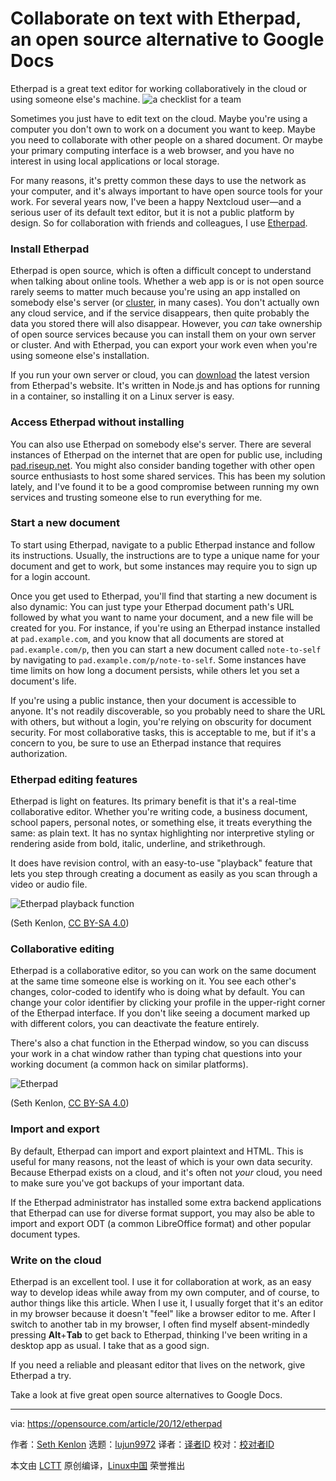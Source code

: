 [#]: collector: (lujun9972)
[#]: translator: ( )
[#]: reviewer: ( )
[#]: publisher: ( )
[#]: url: ( )
[#]: subject: (Collaborate on text with Etherpad, an open source alternative to Google Docs)
[#]: via: (https://opensource.com/article/20/12/etherpad)
[#]: author: (Seth Kenlon https://opensource.com/users/seth)

Collaborate on text with Etherpad, an open source alternative to Google Docs
======
Etherpad is a great text editor for working collaboratively in the cloud
or using someone else's machine.
![a checklist for a team][1]

Sometimes you just have to edit text on the cloud. Maybe you're using a computer you don't own to work on a document you want to keep. Maybe you need to collaborate with other people on a shared document. Or maybe your primary computing interface is a web browser, and you have no interest in using local applications or local storage.

For many reasons, it's pretty common these days to use the network as your computer, and it's always important to have open source tools for your work. For several years now, I've been a happy Nextcloud user—and a serious user of its default text editor, but it is not a public platform by design. So for collaboration with friends and colleagues, I use [Etherpad][2].

### Install Etherpad

Etherpad is open source, which is often a difficult concept to understand when talking about online tools. Whether a web app is or is not open source rarely seems to matter much because you're using an app installed on somebody else's server (or [cluster][3], in many cases). You don't actually own any cloud service, and if the service disappears, then quite probably the data you stored there will also disappear. However, you _can_ take ownership of open source services because you can install them on your own server or cluster. And with Etherpad, you can export your work even when you're using someone else's installation.

If you run your own server or cloud, you can [download][4] the latest version from Etherpad's website. It's written in Node.js and has options for running in a container, so installing it on a Linux server is easy.

### Access Etherpad without installing

You can also use Etherpad on somebody else's server. There are several instances of Etherpad on the internet that are open for public use, including [pad.riseup.net][5]. You might also consider banding together with other open source enthusiasts to host some shared services. This has been my solution lately, and I've found it to be a good compromise between running my own services and trusting someone else to run everything for me.

### Start a new document

To start using Etherpad, navigate to a public Etherpad instance and follow its instructions. Usually, the instructions are to type a unique name for your document and get to work, but some instances may require you to sign up for a login account.

Once you get used to Etherpad, you'll find that starting a new document is also dynamic: You can just type your Etherpad document path's URL followed by what you want to name your document, and a new file will be created for you. For instance, if you're using an Etherpad instance installed at `pad.example.com`, and you know that all documents are stored at `pad.example.com/p`, then you can start a new document called `note-to-self` by navigating to `pad.example.com/p/note-to-self`. Some instances have time limits on how long a document persists, while others let you set a document's life.

If you're using a public instance, then your document is accessible to anyone. It's not readily discoverable, so you probably need to share the URL with others, but without a login, you're relying on obscurity for document security. For most collaborative tasks, this is acceptable to me, but if it's a concern to you, be sure to use an Etherpad instance that requires authorization.

### Etherpad editing features

Etherpad is light on features. Its primary benefit is that it's a real-time collaborative editor. Whether you're writing code, a business document, school papers, personal notes, or something else, it treats everything the same: as plain text. It has no syntax highlighting nor interpretive styling or rendering aside from bold, italic, underline, and strikethrough.

It does have revision control, with an easy-to-use "playback" feature that lets you step through creating a document as easily as you scan through a video or audio file.

![Etherpad playback function][6]

(Seth Kenlon, [CC BY-SA 4.0][7])

### Collaborative editing

Etherpad is a collaborative editor, so you can work on the same document at the same time someone else is working on it. You see each other's changes, color-coded to identify who is doing what by default. You can change your color identifier by clicking your profile in the upper-right corner of the Etherpad interface. If you don't like seeing a document marked up with different colors, you can deactivate the feature entirely.

There's also a chat function in the Etherpad window, so you can discuss your work in a chat window rather than typing chat questions into your working document (a common hack on similar platforms).

![Etherpad][8]

(Seth Kenlon, [CC BY-SA 4.0][7])

### Import and export

By default, Etherpad can import and export plaintext and HTML. This is useful for many reasons, not the least of which is your own data security. Because Etherpad exists on a cloud, and it's often not _your_ cloud, you need to make sure you've got backups of your important data.

If the Etherpad administrator has installed some extra backend applications that Etherpad can use for diverse format support, you may also be able to import and export ODT (a common LibreOffice format) and other popular document types.

### Write on the cloud

Etherpad is an excellent tool. I use it for collaboration at work, as an easy way to develop ideas while away from my own computer, and of course, to author things like this article. When I use it, I usually forget that it's an editor in my browser because it doesn't "feel" like a browser editor to me. After I switch to another tab in my browser, I often find myself absent-mindedly pressing **Alt**+**Tab** to get back to Etherpad, thinking I've been writing in a desktop app as usual. I take that as a good sign.

If you need a reliable and pleasant editor that lives on the network, give Etherpad a try.

Take a look at five great open source alternatives to Google Docs.

--------------------------------------------------------------------------------

via: https://opensource.com/article/20/12/etherpad

作者：[Seth Kenlon][a]
选题：[lujun9972][b]
译者：[译者ID](https://github.com/译者ID)
校对：[校对者ID](https://github.com/校对者ID)

本文由 [LCTT](https://github.com/LCTT/TranslateProject) 原创编译，[Linux中国](https://linux.cn/) 荣誉推出

[a]: https://opensource.com/users/seth
[b]: https://github.com/lujun9972
[1]: https://opensource.com/sites/default/files/styles/image-full-size/public/lead-images/checklist_hands_team_collaboration.png?itok=u82QepPk (a checklist for a team)
[2]: http://etherpad.org
[3]: https://opensource.com/article/20/6/kubernetes-raspberry-pi
[4]: https://etherpad.org/#download
[5]: https://pad.riseup.net/
[6]: https://opensource.com/sites/default/files/uploads/etherpad-revision.jpg (Etherpad playback function)
[7]: https://creativecommons.org/licenses/by-sa/4.0/
[8]: https://opensource.com/sites/default/files/uploads/etherpad_0.jpg (Etherpad)
